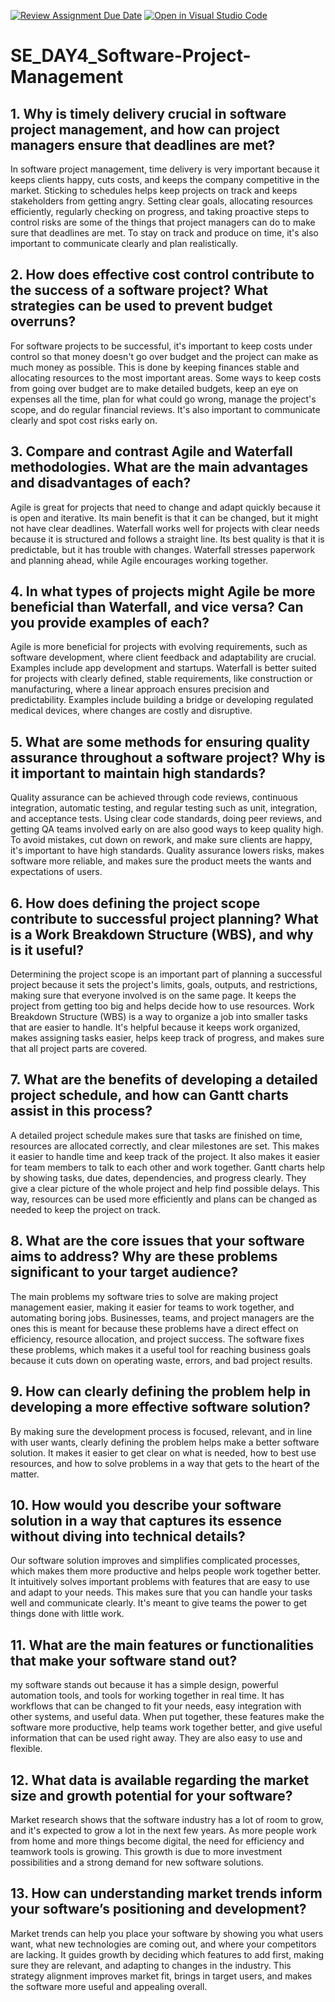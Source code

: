 [![Review Assignment Due Date](https://classroom.github.com/assets/deadline-readme-button-22041afd0340ce965d47ae6ef1cefeee28c7c493a6346c4f15d667ab976d596c.svg)](https://classroom.github.com/a/9pw6JKcu)
[![Open in Visual Studio Code](https://classroom.github.com/assets/open-in-vscode-2e0aaae1b6195c2367325f4f02e2d04e9abb55f0b24a779b69b11b9e10269abc.svg)](https://classroom.github.com/online_ide?assignment_repo_id=15656568&assignment_repo_type=AssignmentRepo)
# SE_DAY4_Software-Project-Management
## 1. Why is timely delivery crucial in software project management, and how can project managers ensure that deadlines are met?
In software project management, time delivery is very important because it keeps clients happy, cuts costs, and keeps the company competitive in the market. Sticking to schedules helps keep projects on track and keeps stakeholders from getting angry. Setting clear goals, allocating resources efficiently, regularly checking on progress, and taking proactive steps to control risks are some of the things that project managers can do to make sure that deadlines are met. To stay on track and produce on time, it's also important to communicate clearly and plan realistically.

## 2. How does effective cost control contribute to the success of a software project? What strategies can be used to prevent budget overruns?
For software projects to be successful, it's important to keep costs under control so that money doesn't go over budget and the project can make as much money as possible. This is done by keeping finances stable and allocating resources to the most important areas. Some ways to keep costs from going over budget are to make detailed budgets, keep an eye on expenses all the time, plan for what could go wrong, manage the project's scope, and do regular financial reviews. It's also important to communicate clearly and spot cost risks early on.

## 3. Compare and contrast Agile and Waterfall methodologies. What are the main advantages and disadvantages of each?
Agile is great for projects that need to change and adapt quickly because it is open and iterative. Its main benefit is that it can be changed, but it might not have clear deadlines. Waterfall works well for projects with clear needs because it is structured and follows a straight line. Its best quality is that it is predictable, but it has trouble with changes. Waterfall stresses paperwork and planning ahead, while Agile encourages working together.

## 4. In what types of projects might Agile be more beneficial than Waterfall, and vice versa? Can you provide examples of each?
Agile is more beneficial for projects with evolving requirements, such as software development, where client feedback and adaptability are crucial. Examples include app development and startups. Waterfall is better suited for projects with clearly defined, stable requirements, like construction or manufacturing, where a linear approach ensures precision and predictability. Examples include building a bridge or developing regulated medical devices, where changes are costly and disruptive.

## 5. What are some methods for ensuring quality assurance throughout a software project? Why is it important to maintain high standards?
Quality assurance can be achieved through code reviews, continuous integration, automatic testing, and regular testing such as unit, integration, and acceptance tests. Using clear code standards, doing peer reviews, and getting QA teams involved early on are also good ways to keep quality high. To avoid mistakes, cut down on rework, and make sure clients are happy, it's important to have high standards. Quality assurance lowers risks, makes software more reliable, and makes sure the product meets the wants and expectations of users.

## 6. How does defining the project scope contribute to successful project planning? What is a Work Breakdown Structure (WBS), and why is it useful?
Determining the project scope is an important part of planning a successful project because it sets the project's limits, goals, outputs, and restrictions, making sure that everyone involved is on the same page. It keeps the project from getting too big and helps decide how to use resources.
Work Breakdown Structure (WBS) is a way to organize a job into smaller tasks that are easier to handle. It's helpful because it keeps work organized, makes assigning tasks easier, helps keep track of progress, and makes sure that all project parts are covered.

## 7. What are the benefits of developing a detailed project schedule, and how can Gantt charts assist in this process?
A detailed project schedule makes sure that tasks are finished on time, resources are allocated correctly, and clear milestones are set. This makes it easier to handle time and keep track of the project. It also makes it easier for team members to talk to each other and work together. Gantt charts help by showing tasks, due dates, dependencies, and progress clearly. They give a clear picture of the whole project and help find possible delays. This way, resources can be used more efficiently and plans can be changed as needed to keep the project on track.

## 8. What are the core issues that your software aims to address? Why are these problems significant to your target audience?
The main problems my software tries to solve are making project management easier, making it easier for teams to work together, and automating boring jobs. Businesses, teams, and project managers are the ones this is meant for because these problems have a direct effect on efficiency, resource allocation, and project success. The software fixes these problems, which makes it a useful tool for reaching business goals because it cuts down on operating waste, errors, and bad project results.

## 9. How can clearly defining the problem help in developing a more effective software solution?
By making sure the development process is focused, relevant, and in line with user wants, clearly defining the problem helps make a better software solution. It makes it easier to get clear on what is needed, how to best use resources, and how to solve problems in a way that gets to the heart of the matter.

## 10. How would you describe your software solution in a way that captures its essence without diving into technical details?
Our software solution improves and simplifies complicated processes, which makes them more productive and helps people work together better. It intuitively solves important problems with features that are easy to use and adapt to your needs. This makes sure that you can handle your tasks well and communicate clearly. It's meant to give teams the power to get things done with little work.

## 11. What are the main features or functionalities that make your software stand out?
my software stands out because it has a simple design, powerful automation tools, and tools for working together in real time. It has workflows that can be changed to fit your needs, easy integration with other systems, and useful data. When put together, these features make the software more productive, help teams work together better, and give useful information that can be used right away. They are also easy to use and flexible.

## 12. What data is available regarding the market size and growth potential for your software?
Market research shows that the software industry has a lot of room to grow, and it's expected to grow a lot in the next few years. As more people work from home and more things become digital, the need for efficiency and teamwork tools is growing. This growth is due to more investment possibilities and a strong demand for new software solutions.

## 13. How can understanding market trends inform your software’s positioning and development?
Market trends can help you place your software by showing you what users want, what new technologies are coming out, and where your competitors are lacking. It guides growth by deciding which features to add first, making sure they are relevant, and adapting to changes in the industry. This strategy alignment improves market fit, brings in target users, and makes the software more useful and appealing overall.
